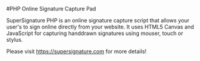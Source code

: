 #PHP Online Signature Capture Pad

SuperSignature PHP is an online signature capture script that allows your user's to sign online directly from your website.
It uses HTML5 Canvas and JavaScript for capturing handdrawn signatures using mouser, touch or stylus.

Please visit https://supersignature.com for more details!

